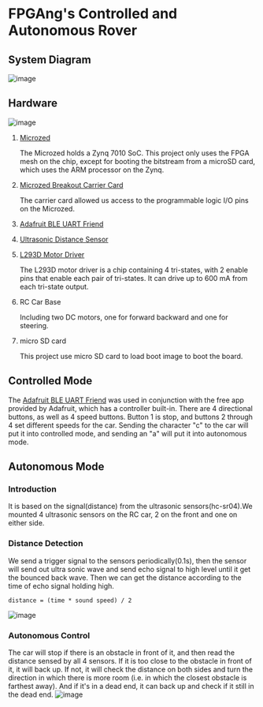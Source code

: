 # FPGAng's Controlled and Autonomous Rover
## System Diagram
![image](https://github.com/BU-EC551/FPGAng/blob/master/Videos/WholeDia.PNG)
## Hardware

![image](https://github.com/BU-EC551/FPGAng/blob/master/Videos/final_product.jpg)

1. [Microzed](http://www.zedboard.org/product/microzed)

   The Microzed holds a Zynq 7010 SoC. This project only uses the FPGA mesh on the chip,
   except for booting the bitstream from a microSD card, which uses the ARM processor on the Zynq. 
   
2. [Microzed Breakout Carrier Card](http://zedboard.org/product/microzed-breakout-carrier-card)

   The carrier card allowed us access to the programmable logic I/O pins on the Microzed.
   
3. [Adafruit BLE UART Friend](https://www.adafruit.com/product/2479)
4. [Ultrasonic Distance Sensor](https://www.amazon.com/HC-SR04-Ultrasonic-Distance-Measuring-Sensor/dp/B00F167T2A)
5. [L293D Motor Driver](https://www.mouser.com/ProductDetail/STMicroelectronics/L293D/?qs=gr8Zi5OG3MgMJ1ICDzLQbg%3D%3D&gclid=CjwKCAjwoKDXBRAAEiwA4xnqv5YjH1lbMSurImEGttWaS185mPXIEui-msaRmnfbPLBNqcMmYTvw_xoCT8UQAvD_BwE)

   The L293D motor driver is a chip containing 4 tri-states, with 2 enable pins that enable each pair of tri-states. It can drive up to 600 mA from each tri-state output.
   
6. RC Car Base

   Including two DC motors, one for forward backward and one for steering.
   
7. micro SD card

   This project use micro SD card to load boot image to boot the board.

## Controlled Mode

The [Adafruit BLE UART Friend](https://www.adafruit.com/product/2479) was used in conjunction with the free app provided by Adafruit, which has a controller built-in. There are 4 directional buttons,
as well as 4 speed buttons. Button 1 is stop, and buttons 2 through 4 set different speeds for the car. Sending the character "c" to the car will put it into controlled mode,
and sending an "a" will put it into autonomous mode.

## Autonomous Mode

### Introduction

It is based on the signal(distance) from the ultrasonic sensors(hc-sr04).We mounted 4 ultrasonic sensors on the RC car, 2 on the front and one on either side. 

### Distance Detection

We send a trigger signal to the sensors periodically(0.1s), then the sensor will send out ultra sonic wave and send echo signal to high level until it get the bounced back wave.
Then we can get the distance according to the time of echo signal holding high.
```
distance = (time * sound speed) / 2
```
![image](https://github.com/BU-EC551/FPGAng/blob/master/Videos/sensor.PNG)
### Autonomous Control
The car will stop if there is an obstacle in front of it, and then read the distance sensed by all 4 sensors. If it is too close to the obstacle in front of it, it will back up. If not, it will check the distance on both sides and turn the direction in which there is more room (i.e. in which the closest obstacle is farthest away). And if it's in a dead end, it can back up and check if it still in the dead end.
![image](https://github.com/BU-EC551/FPGAng/blob/master/Videos/AutoASm.PNG)
